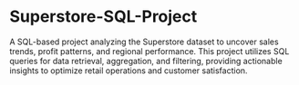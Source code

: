 # Superstore-SQL-Project
A SQL-based project analyzing the Superstore dataset to uncover sales trends, profit patterns, and regional performance. This project utilizes SQL queries for data retrieval, aggregation, and filtering, providing actionable insights to optimize retail operations and customer satisfaction.
